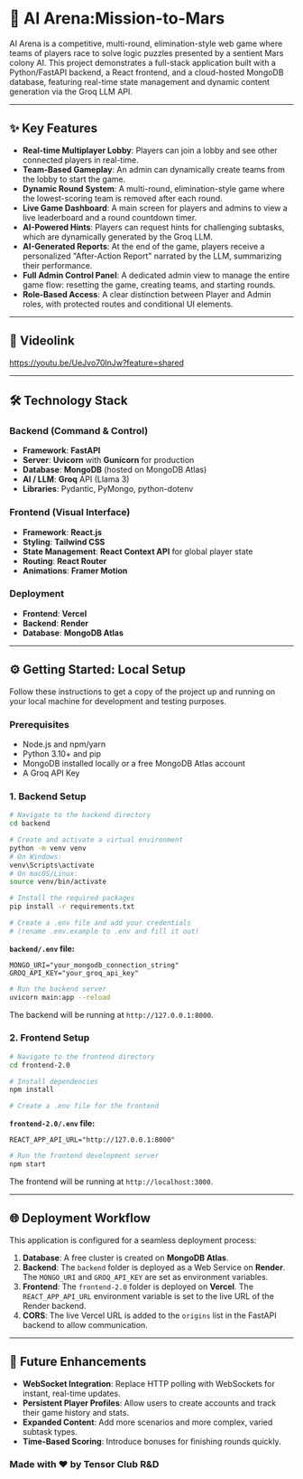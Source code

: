 

# 🚀 AI Arena:Mission-to-Mars


AI Arena is a competitive, multi-round, elimination-style web game where teams of players race to solve logic puzzles presented by a sentient Mars colony AI. This project demonstrates a full-stack application built with a Python/FastAPI backend, a React frontend, and a cloud-hosted MongoDB database, featuring real-time state management and dynamic content generation via the Groq LLM API.

-----

## ✨ Key Features

  * **Real-time Multiplayer Lobby**: Players can join a lobby and see other connected players in real-time.
  * **Team-Based Gameplay**: An admin can dynamically create teams from the lobby to start the game.
  * **Dynamic Round System**: A multi-round, elimination-style game where the lowest-scoring team is removed after each round.
  * **Live Game Dashboard**: A main screen for players and admins to view a live leaderboard and a round countdown timer.
  * **AI-Powered Hints**: Players can request hints for challenging subtasks, which are dynamically generated by the Groq LLM.
  * **AI-Generated Reports**: At the end of the game, players receive a personalized "After-Action Report" narrated by the LLM, summarizing their performance.
  * **Full Admin Control Panel**: A dedicated admin view to manage the entire game flow: resetting the game, creating teams, and starting rounds.
  * **Role-Based Access**: A clear distinction between Player and Admin roles, with protected routes and conditional UI elements.

-----

## 📸 Videolink
https://youtu.be/UeJvo70lnJw?feature=shared



-----

## 🛠️ Technology Stack

### **Backend (Command & Control)**

  * **Framework**: **FastAPI**
  * **Server**: **Uvicorn** with **Gunicorn** for production
  * **Database**: **MongoDB** (hosted on MongoDB Atlas)
  * **AI / LLM**: **Groq** API (Llama 3)
  * **Libraries**: Pydantic, PyMongo, python-dotenv

### **Frontend (Visual Interface)**

  * **Framework**: **React.js**
  * **Styling**: **Tailwind CSS**
  * **State Management**: **React Context API** for global player state
  * **Routing**: **React Router**
  * **Animations**: **Framer Motion**

### **Deployment**

  * **Frontend**: **Vercel**
  * **Backend**: **Render**
  * **Database**: **MongoDB Atlas**

-----

## ⚙️ Getting Started: Local Setup

Follow these instructions to get a copy of the project up and running on your local machine for development and testing purposes.

### **Prerequisites**

  * Node.js and npm/yarn
  * Python 3.10+ and pip
  * MongoDB installed locally or a free MongoDB Atlas account
  * A Groq API Key

### **1. Backend Setup**

```bash
# Navigate to the backend directory
cd backend

# Create and activate a virtual environment
python -m venv venv
# On Windows:
venv\Scripts\activate
# On macOS/Linux:
source venv/bin/activate

# Install the required packages
pip install -r requirements.txt

# Create a .env file and add your credentials
# (rename .env.example to .env and fill it out)
```

**`backend/.env` file:**

```
MONGO_URI="your_mongodb_connection_string"
GROQ_API_KEY="your_groq_api_key"
```

```bash
# Run the backend server
uvicorn main:app --reload
```

The backend will be running at `http://127.0.0.1:8000`.

### **2. Frontend Setup**

```bash
# Navigate to the frontend directory
cd frontend-2.0

# Install dependencies
npm install

# Create a .env file for the frontend
```

**`frontend-2.0/.env` file:**

```
REACT_APP_API_URL="http://127.0.0.1:8000"
```

```bash
# Run the frontend development server
npm start
```

The frontend will be running at `http://localhost:3000`.

-----

## 🌐 Deployment Workflow

This application is configured for a seamless deployment process:

1.  **Database**: A free cluster is created on **MongoDB Atlas**.
2.  **Backend**: The `backend` folder is deployed as a Web Service on **Render**. The `MONGO_URI` and `GROQ_API_KEY` are set as environment variables.
3.  **Frontend**: The `frontend-2.0` folder is deployed on **Vercel**. The `REACT_APP_API_URL` environment variable is set to the live URL of the Render backend.
4.  **CORS**: The live Vercel URL is added to the `origins` list in the FastAPI backend to allow communication.

-----

## 🔮 Future Enhancements

  * **WebSocket Integration**: Replace HTTP polling with WebSockets for instant, real-time updates.
  * **Persistent Player Profiles**: Allow users to create accounts and track their game history and stats.
  * **Expanded Content**: Add more scenarios and more complex, varied subtask types.
  * **Time-Based Scoring**: Introduce bonuses for finishing rounds quickly.
### Made with ❤️ by Tensor Club R&D
